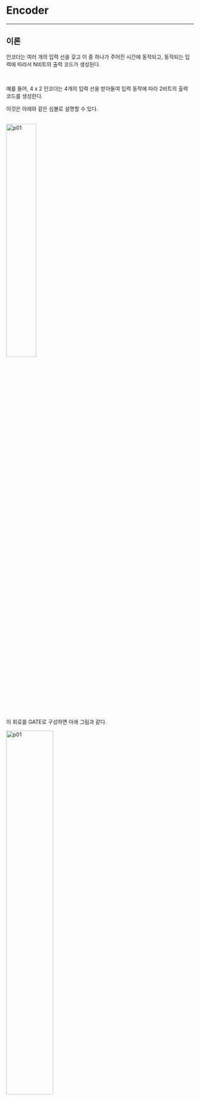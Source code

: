 # Encoder
---
## 이론

인코더는 여러 개의 입력 선을 갖고 이 중 하나가 주어진 시간에 동작되고, 동작되는 입력에 따라서 N비트의 출력 코드가 생성된다. 

<br>

예를 들어, 4 x 2 인코더는 4개의 입력 선을 받아들여 입력 동작에 따라 2비트의 출력 코드를 생성한다. 

이것은 아래와 같은 심볼로 설명할 수 있다. 

<br>
<img src="./pds/enca01.png" alt="p01" style="width: 40%;"><br>
<br>

이 회로를 GATE로 구성하면 아래 그림과 같다. 


<img src="./pds/enca02.png" alt="p01" style="width: 50%;"><br>

<br>

4 x 2 인코더 진리표

|D3|D2|D1|D0||Y1|Y0|
|:---:|:---:|:---:|:---:|:---:|:---:|:---:|
|0|0|0|1||0|0|
|0|0|1|0||0|1|
|0|1|0|0||1|0|
|1|0|0|0||1|1|


---
## **실습 목표**

다음의 회로를 설계하여 실험해 보자.

<br>

<img src="./pds/enca03.png" alt="p03" style="width: 80%;">


<br>

이 회로의 동작 진리표은 다음과 같다. 

|D3|D2|D1|D0||Y1|Y0|
|:---:|:---:|:---:|:---:|:---:|:---:|:---:|
|0|0|0|1||0|0|
|0|0|1|0||0|1|
|0|1|0|0||1|0|
|1|0|0|0||1|1|

<br>

SACT 장비에서 확인하기 위하여 연결된 장치는 다음과 같다. 

|D3|D2|D1|D0|Y1|Y0|
|:---:|:---:|:---:|:---:|:---:|:---:|
|SW7|SW6|SW5|SW4|LED7|LED6|

<img src="./pds/sact-enca.png" alt="sact-enca" style="width: 60%;">

<br>



### **설계**

1. 실험을 위해 프로젝트 파일 <a href="./pds/ENC4X2.zip" download>ENC4X2.zip</a>을 준비한다. 
<br>

2. 다운로드된 프로젝트의 압축 파일을 d:\work 이동시킨 후, 압축을 푼다.

3. Quartus II를 실행키고, File> Open Project 메뉴를 선택한다. 

<br>

4. 위에서 압축을 푼 위치인, d:\work\ENC4X2 폴더로 이동 후,ENC4X2 프로젝트를 OPEN한다. 

<br>

5. File > Open 메뉴를 선택하여 ENC4X2.bdf 파일을 불러오거나, 프로젝트 왼쪽의 ENC4X2 부분을 마우스로 더블 클릭한다. 

<br>

6. 아래 그림과 같이 미완성된 도면이 보이는데, 실습 목표에서 설명한 도면으로 완성시키자. 

<img src="./pds/enca05.png" alt="p05" style="width: 80%;"><br>

<img src="./pds/enca03.png" alt="p01" style="width: 80%;"><br>

7. 도면을 더블 클릭하거나, 마우스 오른쪽 버튼을 누르고 Insert > Symbol 메뉴를 선택한다. 

<br>

8. 심볼 창에서 or2 심볼을 불러와 wire로 심볼을 연결시켜 회로를 완성시킨다.  

<img src="./pds/enca06.png" alt="p08" style="width: 80%;"><br>

<br>



### **컴파일**


9. File > Save 메뉴를 선택하여 저장하고, Processing > Start Compilation 메뉴를 선택하여 컴파일을 진행한다. 

이 컴파일 과정은 설계한 논리 회로에 오류가 없는 지를 검증하고, 프로그래밍 파일과 시뮬레이션 파일을 만드는 과정이다. 

<br><br>


### **시뮬레이션**

10. 컴파일 완료 후, File > Open 메뉴를 선택하고, 나타나는 Open File 창에서 오른쪽 아래 부분의 File Type을 All File(*.*)로 변경한 후, Wavefencam.vwf 파일을 선택한다. 

11. 아래 그림과 같이 Wavefencam 창에서, Simulation > Run Functiona Simulation 메뉴를 선택하여 Functional Simulation을 진행하여, 결과를 확인한다. 

<img src="./pds/ex10.png" alt="p11" style="width: 70%;"><br>

<img src="./pds/enca08.png" alt="p10" style="width: 80%;"><br>
<br>

### **하드웨어 동작 확인**

12. SACT 장비를 준비한다. USB 케이블과 파워 케이블을 연결하고, 전원 스위치를 눌러 장비에 전원을 인가시킨다. 

13. Quartus 소프트웨어에서 Tool > Programmer 메뉴를 선택한다.

14. Programmer창의 Hardware Setup이 USB Blaster가 연결되어 있는지 확인하고, Start 버튼을 눌러 프로그래밍 하고 장비에서 4 x 2 인코더의 동작을 확인한다. 

<br>

15. 버튼 스위치를 동작시키고, LED를 통해 결과를 확인해 보자.


SACT 장비에서 확인하기 위하여 연결된 장치는 다음과 같다. 

|D3|D2|D1|D0|Y1|Y0|
|:---:|:---:|:---:|:---:|:---:|:---:|
|SW7|SW6|SW5|SW4|LED7|LED6|

<img src="./pds/sact-enca.png" alt="sact-enca" style="width: 60%;">


<br>


 









